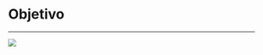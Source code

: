 # Objetivo
---
![](https://i.redd.it/bolsonaro-an%C3%A3o-pra-dar-boa-noite-pra-geral-v0-vddir5l8vhw91.jpg?s=28d77e6362321e5bc37b9b522010e7333d8a4790)